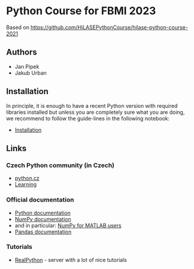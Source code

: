 # Python Course for FBMI 2023

Based on https://github.com/HiLASEPythonCourse/hilase-python-course-2021

## Authors 

- Jan Pipek
- Jakub Urban

## Installation

In principle, it is enough to have a recent Python version with required libraries installed
but unless you are completely sure what you are doing, we recommend to follow the guide-lines
in the following notebook:

- [Installation](notebooks/010_installation.ipynb)

## Links

### Czech Python community (in Czech)

- [python.cz](https://python.cz/)
- [Learning](https://naucse.python.cz/)

### Official documentation

- [Python documentation](https://docs.python.org/3/)
- [NumPy documentation](https://numpy.org/doc/stable/index.html)
- and in particular: [NumPy for MATLAB users](https://numpy.org/doc/stable/user/numpy-for-matlab-users.html)
- [Pandas documentation](https://pandas.pydata.org/docs/)

### Tutorials

- [RealPython](https://realpython.com/) - server with a lot of nice tutorials